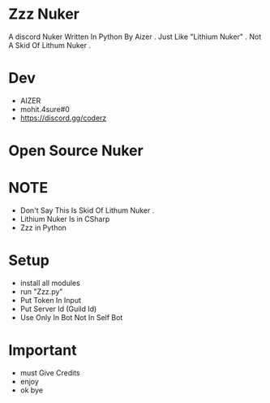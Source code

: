 # Zzz Nuker
A discord Nuker Written In Python By Aizer . Just Like "Lithium Nuker" . Not A Skid Of Lithum Nuker .

# Dev
- AIZER 
- mohit.4sure#0
- https://discord.gg/coderz

# Open Source Nuker 

# NOTE
- Don't Say This Is Skid Of Lithum Nuker . 
- Lithium Nuker Is in CSharp 
- Zzz in Python 

# Setup

- install all modules 
- run "Zzz.py"
- Put Token In Input 
- Put Server Id (Guild Id)
- Use Only In Bot Not In Self Bot 

# Important 
- must Give Credits 
- enjoy 
- ok bye 